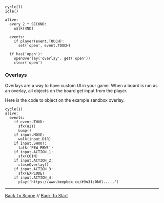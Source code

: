 ```load-basic
cycle(1)
idle()

alive:
  every 2 * SECOND:
    walk(RND)
  
  events:
    if player(event.TOUCH):
      set('open', event.TOUCH)

  if has('open'):
    openOverlay('overlay', get('open'))
    clear('open')
```

### Overlays

Overlays are a way to have custom UI in your game. When a board is run as an overlay, all objects on the board get input from the player.

Here is the code to object on the example sandbox overlay.

```
cycle(1)
alive:
  events:
    if event.THUD:
      sfx(HIT)
      bump()
    if input.MOVE:
      walk(input.DIR)
    if input.SHOOT:
      talk('PEW PEW!')
    if input.ACTION_1:
      sfx(COIN)
    if input.ACTION_2:
      closeOverlay()
    if input.ACTION_3:
      sfx(EXPLODE)
    if input.ACTION_4:
      play('https://www.beepbox.co/#9n31s0k0l.....')
```

---

[Back To Scope](scope.md) //
[Back To Start](start.md)
